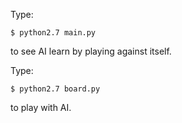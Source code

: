 Type:

    $ python2.7 main.py

to see AI learn by playing against itself.

Type:

    $ python2.7 board.py

to play with AI.
